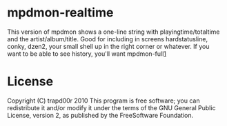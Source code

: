 mpdmon-realtime
===============
This version of mpdmon shows a one-line string with playingtime/totaltime
and the artist/album/title. Good for including in screens hardstatusline,
conky, dzen2, your small shell up in the right corner or whatever.
If you want to be able to see history, you'll want mpdmon-full[1]

[1]:http://github.com/trapd00r/mpdmon-full "mpdmon-full"

License
=======
Copyright (C) trapd00r 2010
This program is free software; you can redistribute it and/or modify it under
the terms of the GNU General Public License, version 2, as published by the
FreeSoftware Foundation.
